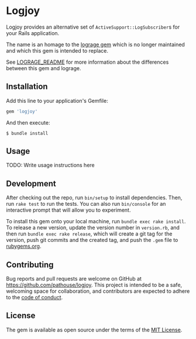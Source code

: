 # Logjoy

Logjoy provides an alternative set of `ActiveSupport::LogSubscriber`s for your Rails application.

The name is an homage to the [lograge gem](https://github.com/roidrage/lograge)
which is no longer maintained and which this gem is intended to replace.

See
[LOGRAGE_README](https://github.com/pathouse/logjoy/blob/main/LOGRAGE_README.md)
for more information about the differences between this gem and lograge.

## Installation

Add this line to your application's Gemfile:

```ruby
gem 'logjoy'
```

And then execute:

    $ bundle install

## Usage

TODO: Write usage instructions here

## Development

After checking out the repo, run `bin/setup` to install dependencies. Then, run
`rake test` to run the tests. You can also run `bin/console` for an interactive
prompt that will allow you to experiment.

To install this gem onto your local machine, run `bundle exec rake install`. To
release a new version, update the version number in `version.rb`, and then run
`bundle exec rake release`, which will create a git tag for the version, push
git commits and the created tag, and push the `.gem` file to
[rubygems.org](https://rubygems.org).

## Contributing

Bug reports and pull requests are welcome on GitHub at
https://github.com/pathouse/logjoy. This project is intended to be a safe,
welcoming space for collaboration, and contributors are expected to adhere to
the [code of
conduct](https://github.com/[USERNAME]/logjoy/blob/master/CODE_OF_CONDUCT.md).

## License

The gem is available as open source under the terms of the [MIT
License](https://opensource.org/licenses/MIT).
